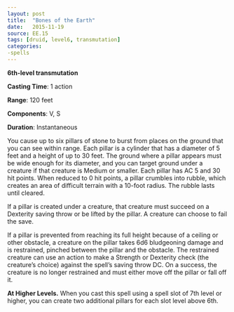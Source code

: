 ```yaml
---
layout: post
title:  "Bones of the Earth"
date:   2015-11-19
source: EE.15
tags: [druid, level6, transmutation]
categories:
-spells
---
```


**6th-level transmutation**

**Casting Time**: 1 action

**Range**: 120 feet

**Components**: V, S

**Duration**: Instantaneous

You cause up to six pillars of stone to burst from places on the ground that you can see within range. Each pillar is a cylinder that has a diameter of 5 feet and a height of up to 30 feet. The ground where a pillar appears must be wide enough for its diameter, and you can target ground under a creature if that creature is Medium or smaller. Each pillar has AC 5 and 30 hit points. When reduced to 0 hit points, a pillar crumbles into rubble, which creates an area of difficult terrain with a 10-foot radius. The rubble lasts until cleared.

If a pillar is created under a creature, that creature must succeed on a Dexterity saving throw or be lifted by the pillar. A creature can choose to fail the save.

If a pillar is prevented from reaching its full height because of a ceiling or other obstacle, a creature on the pillar takes 6d6 bludgeoning damage and is restrained, pinched between the pillar and the obstacle. The restrained creature can use an action to make a Strength or Dexterity check (the creature’s choice) against the spell’s saving throw DC. On a success, the creature is no longer restrained and must either move off the pillar or fall off it.

**At Higher Levels.** When you cast this spell using a spell slot of 7th level or higher, you can create two additional pillars for each slot level above 6th.
